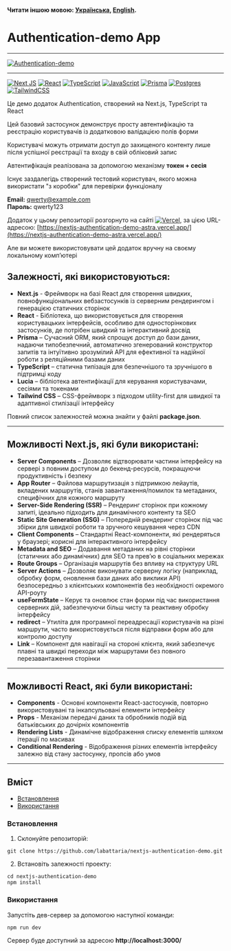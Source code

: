 **Читати іншою мовою: [Українська](README.ukr.md), [English](README.md).**

# Authentication-demo App

---

[![Authentication-demo](https://i.gyazo.com/7f4e5ca2afb3db976496106836a55bf3.gif)](https://gyazo.com/7f4e5ca2afb3db976496106836a55bf3)

---

[![Next JS](https://img.shields.io/badge/Next-black?style=for-the-badge&logo=next.js&logoColor=white)](#)
[![React](https://img.shields.io/badge/react-%2320232a.svg?style=for-the-badge&logo=react&logoColor=%2361DAFB)](#)
[![TypeScript](https://img.shields.io/badge/typescript-%23007ACC.svg?style=for-the-badge&logo=typescript&logoColor=white)](#)
[![JavaScript](https://img.shields.io/badge/JavaScript-323330?style=for-the-badge&logo=javascript&logoColor=F7DF1E)](#)
[![Prisma](https://img.shields.io/badge/Prisma-3982CE?style=for-the-badge&logo=Prisma&logoColor=white)](#)
[![Postgres](https://img.shields.io/badge/postgres-%23316192.svg?style=for-the-badge&logo=postgresql&logoColor=white)](#)
[![TailwindCSS](https://img.shields.io/badge/tailwindcss-%2338B2AC.svg?style=for-the-badge&logo=tailwind-css&logoColor=white)](#)

Це демо додаток Authentication, створений на Next.js, TypeScript та React

Цей базовий застосунок демонструє просту автентифікацію та реєстрацію користувачів із додатковою валідацією полів форми

Користувачі можуть отримати доступ до захищеного контенту лише після успішної реєстрації та входу в свій обліковий запис

Автентифікація реалізована за допомогою механізму **токен + сесія**

Існує заздалегідь створений тестовий користувач, якого можна використати "з коробки" для перевірки функцiоналу

**Email:** qwerty@example.com  
**Пароль:** qwerty123

Додаток у цьому репозиторії розгорнуто на сайтi [![Vercel](https://img.shields.io/badge/vercel-%23000000.svg?style=for-the-badge&logo=vercel&logoColor=white)](#), за цією URL-адресою: [https://nextjs-authentication-demo-astra.vercel.app/](https://nextjs-authentication-demo-astra.vercel.app/)

Але ви можете використовувати цей додаток вручну на своєму локальному комп’ютері

## Залежностi, якi використовуються:

- **Next.js** - Фреймворк на базі React для створення швидких, повнофункціональних вебзастосунків із серверним рендерингом і генерацією статичних сторінок
- **React** - Бібліотека, що використовується для створення користувацьких інтерфейсів, особливо для односторінкових застосунків, де потрібен швидкий та інтерактивний досвід
- **Prisma** – Сучасний ORM, який спрощує доступ до бази даних, надаючи типобезпечний, автоматично згенерований конструктор запитів та інтуїтивно зрозумілий API для ефективної та надійної роботи з реляційними базами даних
- **TypeScript** – статична типізація для безпечнішого та зручнішого в підтримці коду
- **Lucia** – бібліотека автентифікації для керування користувачами, сесіями та токенами
- **Tailwind CSS** – CSS-фреймворк з підходом utility-first для швидкої та адаптивної стилізації інтерфейсу

Повний список залежностей можна знайти у файлі **package.json**.

---

## Можливостi Next.js, якi були використані:

- **Server Components** – Дозволяє відтворювати частини інтерфейсу на сервері з повним доступом до бекенд-ресурсів, покращуючи продуктивність і безпеку
- **App Router** – Файлова маршрутизація з підтримкою лейаутів, вкладених маршрутів, станів завантаження/помилок та метаданих, специфічних для кожного маршруту
- **Server-Side Rendering (SSR)** – Рендеринг сторінок при кожному запиті, ідеально підходить для динамічного контенту та SEO
- **Static Site Generation (SSG)** – Попередній рендеринг сторінок під час збірки для швидкої роботи та зручного кешування через CDN
- **Client Components** – Стандартні React-компоненти, які рендеряться у браузері; корисні для інтерактивного інтерфейсу
- **Metadata and SEO** – Додавання метаданих на рівні сторінки (статичних або динамічних) для SEO та прев’ю в соціальних мережах
- **Route Groups** – Організація маршрутів без впливу на структуру URL
- **Server Actions** – Дозволяє виконувати серверну логіку (наприклад, обробку форм, оновлення бази даних або виклики API) безпосередньо з клієнтських компонентів без необхідності окремого API-роуту
- **useFormState** – Керує та оновлює стан форми під час використання серверних дій, забезпечуючи більш чисту та реактивну обробку інтерфейсу
- **redirect** – Утиліта для програмної переадресації користувачів на різні маршрути, часто використовується після відправки форм або для контролю доступу
- **Link** – Компонент для навігації на стороні клієнта, який забезпечує плавні та швидкі переходи між маршрутами без повного перезавантаження сторінки

---

## Можливостi React, якi були використані:

- **Components** - Основні компоненти React-застосунків, повторно використовувані та інкапсульовані елементи інтерфейсу
- **Props** - Механізм передачі даних та обробників подій від батьківських до дочірніх компонентів
- **Rendering Lists** - Динамічне відображення списку елементів шляхом ітерації по масивах
- **Conditional Rendering** - Відображення різних елементів інтерфейсу залежно від стану застосунку, пропсів або умов

---

## Вміст

- [Встановлення](#Встановлення)
- [Використання](#Використання)

### Встановлення

1. Склонуйте репозиторій:

```shell
git clone https://github.com/labattaria/nextjs-authentication-demo.git
```

2. Встановіть залежності проекту:

```shell
cd nextjs-authentication-demo
npm install
```

### Використання

Запустіть дев-сервер за допомогою наступної команди:

```shell
npm run dev
```

Сервер буде доступний за адресою **http://localhost:3000/**
